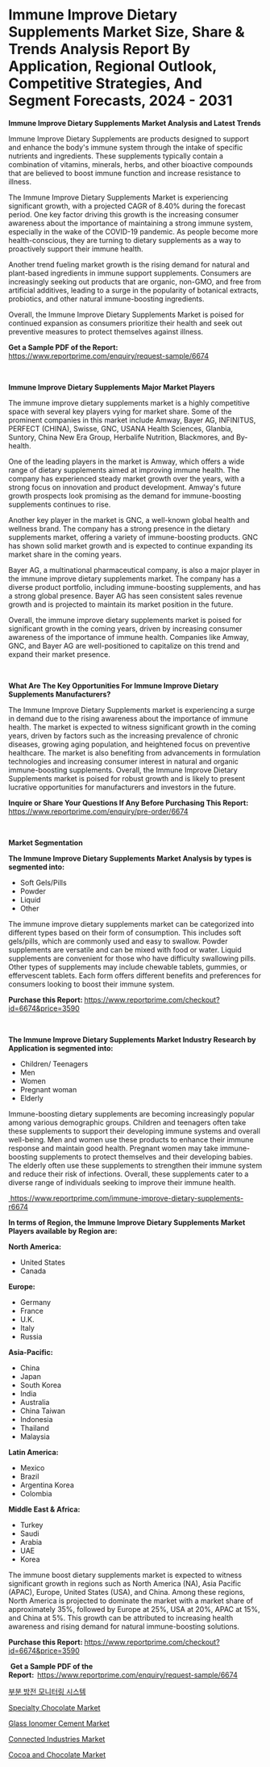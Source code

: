 <p><h1>Immune Improve Dietary Supplements Market Size, Share & Trends Analysis Report By Application, Regional Outlook, Competitive Strategies, And Segment Forecasts, 2024 - 2031</h1></p><p><strong>Immune Improve Dietary Supplements Market Analysis and Latest Trends</strong></p>
<p><p>Immune Improve Dietary Supplements are products designed to support and enhance the body's immune system through the intake of specific nutrients and ingredients. These supplements typically contain a combination of vitamins, minerals, herbs, and other bioactive compounds that are believed to boost immune function and increase resistance to illness.</p><p>The Immune Improve Dietary Supplements Market is experiencing significant growth, with a projected CAGR of 8.40% during the forecast period. One key factor driving this growth is the increasing consumer awareness about the importance of maintaining a strong immune system, especially in the wake of the COVID-19 pandemic. As people become more health-conscious, they are turning to dietary supplements as a way to proactively support their immune health.</p><p>Another trend fueling market growth is the rising demand for natural and plant-based ingredients in immune support supplements. Consumers are increasingly seeking out products that are organic, non-GMO, and free from artificial additives, leading to a surge in the popularity of botanical extracts, probiotics, and other natural immune-boosting ingredients.</p><p>Overall, the Immune Improve Dietary Supplements Market is poised for continued expansion as consumers prioritize their health and seek out preventive measures to protect themselves against illness.</p></p>
<p><strong>Get a Sample PDF of the Report:&nbsp;</strong> <a href="https://www.reportprime.com/enquiry/request-sample/6674">https://www.reportprime.com/enquiry/request-sample/6674</a></p>
<p>&nbsp;</p>
<p><strong>Immune Improve Dietary Supplements Major Market Players</strong></p>
<p><p>The immune improve dietary supplements market is a highly competitive space with several key players vying for market share. Some of the prominent companies in this market include Amway, Bayer AG, INFINITUS, PERFECT (CHINA), Swisse, GNC, USANA Health Sciences, Glanbia, Suntory, China New Era Group, Herbalife Nutrition, Blackmores, and By-health.</p><p>One of the leading players in the market is Amway, which offers a wide range of dietary supplements aimed at improving immune health. The company has experienced steady market growth over the years, with a strong focus on innovation and product development. Amway's future growth prospects look promising as the demand for immune-boosting supplements continues to rise.</p><p>Another key player in the market is GNC, a well-known global health and wellness brand. The company has a strong presence in the dietary supplements market, offering a variety of immune-boosting products. GNC has shown solid market growth and is expected to continue expanding its market share in the coming years.</p><p>Bayer AG, a multinational pharmaceutical company, is also a major player in the immune improve dietary supplements market. The company has a diverse product portfolio, including immune-boosting supplements, and has a strong global presence. Bayer AG has seen consistent sales revenue growth and is projected to maintain its market position in the future.</p><p>Overall, the immune improve dietary supplements market is poised for significant growth in the coming years, driven by increasing consumer awareness of the importance of immune health. Companies like Amway, GNC, and Bayer AG are well-positioned to capitalize on this trend and expand their market presence.</p></p>
<p>&nbsp;</p>
<p><strong>What Are The Key Opportunities For Immune Improve Dietary Supplements Manufacturers?</strong></p>
<p><p>The Immune Improve Dietary Supplements market is experiencing a surge in demand due to the rising awareness about the importance of immune health. The market is expected to witness significant growth in the coming years, driven by factors such as the increasing prevalence of chronic diseases, growing aging population, and heightened focus on preventive healthcare. The market is also benefiting from advancements in formulation technologies and increasing consumer interest in natural and organic immune-boosting supplements. Overall, the Immune Improve Dietary Supplements market is poised for robust growth and is likely to present lucrative opportunities for manufacturers and investors in the future.</p></p>
<p><strong>Inquire or Share Your Questions If Any Before Purchasing This Report:</strong> <a href="https://www.reportprime.com/enquiry/pre-order/6674">https://www.reportprime.com/enquiry/pre-order/6674</a></p>
<p>&nbsp;</p>
<p><strong>Market Segmentation</strong></p>
<p><strong>The Immune Improve Dietary Supplements Market Analysis by types is segmented into:</strong></p>
<p><ul><li>Soft Gels/Pills</li><li>Powder</li><li>Liquid</li><li>Other</li></ul></p>
<p><p>The immune improve dietary supplements market can be categorized into different types based on their form of consumption. This includes soft gels/pills, which are commonly used and easy to swallow. Powder supplements are versatile and can be mixed with food or water. Liquid supplements are convenient for those who have difficulty swallowing pills. Other types of supplements may include chewable tablets, gummies, or effervescent tablets. Each form offers different benefits and preferences for consumers looking to boost their immune system.</p></p>
<p><strong>Purchase this Report:&nbsp;</strong><a href="https://www.reportprime.com/checkout?id=6674&price=3590">https://www.reportprime.com/checkout?id=6674&price=3590</a></p>
<p>&nbsp;</p>
<p><strong>The Immune Improve Dietary Supplements Market Industry Research by Application is segmented into:</strong></p>
<p><ul><li>Children/ Teenagers</li><li>Men</li><li>Women</li><li>Pregnant woman</li><li>Elderly</li></ul></p>
<p><p>Immune-boosting dietary supplements are becoming increasingly popular among various demographic groups. Children and teenagers often take these supplements to support their developing immune systems and overall well-being. Men and women use these products to enhance their immune response and maintain good health. Pregnant women may take immune-boosting supplements to protect themselves and their developing babies. The elderly often use these supplements to strengthen their immune system and reduce their risk of infections. Overall, these supplements cater to a diverse range of individuals seeking to improve their immune health.</p></p>
<p><a href="https://www.reportprime.com/immune-improve-dietary-supplements-r6674">&nbsp;https://www.reportprime.com/immune-improve-dietary-supplements-r6674</a></p>
<p><strong>In terms of Region, the Immune Improve Dietary Supplements Market Players available by Region are:</strong></p>
<p>
    <p> <strong> North America: </strong>
        <ul>
            <li>United States</li>
            <li>Canada</li>
        </ul>
        </p> 
    <p> <strong> Europe: </strong>
        <ul>
            <li>Germany</li>
            <li>France</li>
            <li>U.K.</li>
            <li>Italy</li>
            <li>Russia</li>
        </ul>
        </p> 
    <p> <strong> Asia-Pacific: </strong>
        <ul>
            <li>China</li>
            <li>Japan</li>
            <li>South Korea</li>
            <li>India</li>
            <li>Australia</li>
            <li>China Taiwan</li>
            <li>Indonesia</li>
            <li>Thailand</li>
            <li>Malaysia</li>
        </ul>
        </p> 
    <p> <strong> Latin America: </strong>
        <ul>
            <li>Mexico</li>
            <li>Brazil</li>
            <li>Argentina Korea</li>
            <li>Colombia</li>
        </ul>
        </p> 
    <p> <strong> Middle East & Africa: </strong>
        <ul>
            <li>Turkey</li>
            <li>Saudi</li>
            <li>Arabia</li>
            <li>UAE</li>
            <li>Korea</li>
        </ul>
    </p>
    </p>
<p><p>The immune boost dietary supplements market is expected to witness significant growth in regions such as North America (NA), Asia Pacific (APAC), Europe, United States (USA), and China. Among these regions, North America is projected to dominate the market with a market share of approximately 35%, followed by Europe at 25%, USA at 20%, APAC at 15%, and China at 5%. This growth can be attributed to increasing health awareness and rising demand for natural immune-boosting solutions.</p></p>
<p><strong>Purchase this Report: </strong><a href="https://www.reportprime.com/checkout?id=6674&price=3590">https://www.reportprime.com/checkout?id=6674&price=3590</a></p>
<p>&nbsp;<strong>Get a Sample PDF of the Report:&nbsp;&nbsp;</strong><a href="https://www.reportprime.com/enquiry/request-sample/6674">https://www.reportprime.com/enquiry/request-sample/6674</a></p>
<p><strong></strong></p>
<p><p><a href="https://github.com/AlexanderElliott1993/Market-Research-Report-List-1/blob/main/497895260864.md">부분 방전 모니터링 시스템</a></p><p><a href="https://github.com/GroverBarry/Market-Research-Report-List-6/blob/main/specialty-chocolate-market.md">Specialty Chocolate Market</a></p><p><a href="https://issuu.com/reportprime-2/docs/glass-ionomer-cement-market-size-2030.pptx">Glass Ionomer Cement Market</a></p><p><a href="https://issuu.com/reportprime-2/docs/connected-industries-market-size-2030.pptx">Connected Industries Market</a></p><p><a href="https://github.com/lylyparadise/Market-Research-Report-List-4/blob/main/cocoa-and-chocolate-market.md">Cocoa and Chocolate Market</a></p></p>
